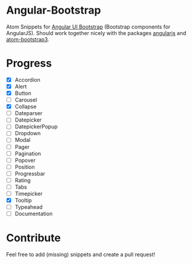 # Angular-Bootstrap
Atom Snippets for [Angular UI Bootstrap](https://angular-ui.github.io/bootstrap) (Bootstrap components for AngularJS). Should work together nicely with the packages [angularjs](https://atom.io/packages/angularjs) and [atom-bootstrap3](https://atom.io/packages/atom-bootstrap3).

# Progress
- [x] Accordion
- [x] Alert
- [x] Button
- [ ] Carousel
- [x] Collapse
- [ ] Dateparser
- [ ] Datepicker
- [ ] DatepickerPopup
- [ ] Dropdown
- [ ] Modal
- [ ] Pager
- [ ] Pagination
- [ ] Popover
- [ ] Position
- [ ] Progressbar
- [ ] Rating
- [ ] Tabs
- [ ] Timepicker
- [x] Tooltip
- [ ] Typeahead
- [ ] Documentation

# Contribute

Feel free to add (missing) snippets and create a pull request!
